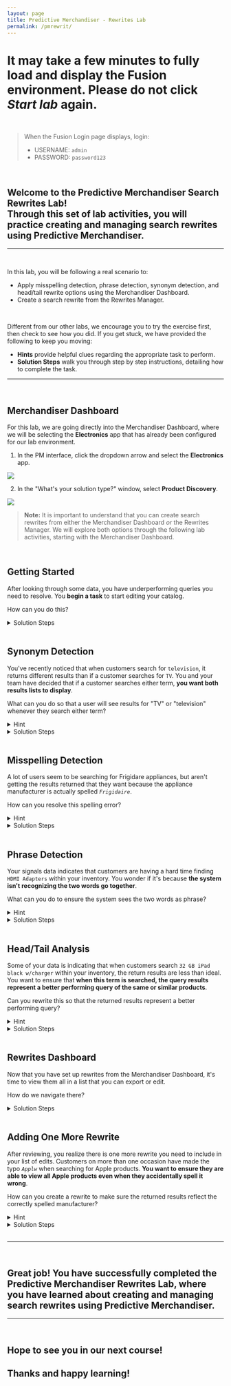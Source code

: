 ```yaml
---
layout: page
title: Predictive Merchandiser - Rewrites Lab
permalink: /pmrewrit/
---
```


<link rel="stylesheet" href="/lib/public/global-training.css">

# It may take a few minutes to fully load and display the Fusion environment. Please do not click *Start lab* again. 
<br>

>When the Fusion Login page displays, login:
>* USERNAME: ```admin```
>* PASSWORD: ```password123```

<br>

## Welcome to the Predictive Merchandiser Search Rewrites Lab! <br> Through this set of lab activities, you will practice creating and managing search rewrites using Predictive Merchandiser.

---
<br>

In this lab, you will be following a real scenario to:
* Apply misspelling detection, phrase detection, synonym detection, and head/tail rewrite options using the Merchandiser Dashboard.
* Create a search rewrite from the Rewrites Manager.

<br>

Different from our other labs, we encourage you to try the exercise first, then check to see how you did. If you get stuck, we have provided the following to keep you moving:
* **Hints** provide helpful clues regarding the appropriate task to perform.
* **Solution Steps** walk you through step by step instructions, detailing how to complete the task. 

---
<br>

## Merchandiser Dashboard

For this lab, we are going directly into the Merchandiser Dashboard, where we will be selecting the **Electronics** app that has already been configured for our lab environment. 

1. In the PM interface, click the dropdown arrow and select the **Electronics** app.

<img src="https://storage.googleapis.com/fusion-datasets/LabScreenshots_5.7/navigation/nav_PMselectapp.png"/>

<br>

2. In the "What's your solution type?" window, select **Product Discovery**.

<img src="https://storage.googleapis.com/fusion-datasets/LabScreenshots_5.7/navigation/nav_PMproductdiscovery.png"/>

<br>

><b>Note:</b> It is important to understand that you can create search rewrites from either the Merchandiser Dashboard *or* the Rewrites Manager. We will explore both options through the following lab activities, starting with the Merchandiser Dashboard.

<br>

## Getting Started

After looking through some data, you have underperforming queries you need to resolve. You **begin a task** to start editing your catalog.

How can you do this?

<details>

<summary>Solution Steps</summary> 

3. In the top right corner, click **Start Task**.

<img src="https://storage.googleapis.com/fusion-datasets/LabScreenshots_5.7/navigation/nav_PMstarttask.png"/>
</details>

<br> 

## Synonym Detection

You've recently noticed that when customers search for ```television```, it returns different results than if a customer searches for ```TV```. You and your team have decided that if a customer searches either term, **you want both results lists to display**. 

What can you do so that a user will see results for "TV" or "television" whenever they search either term?

<details>

<summary>Hint</summary> 

* Use the search rewrite Synonym Detection option.
</details>

<details>

<summary>Solution Steps</summary> 

4. In the search field, execute a search for ```TV```, then click the **blue plus** to add a rewrite. 

>If you don't immediately see the icon, click anywhere outside of the search box, then hover your cursor over the search box.  

<img src="https://storage.googleapis.com/fusion-datasets/LabScreenshots_5.7/pmrewrit/pmrewrit_synonymblueplus.png"/>

<br>

5. Select **Synonym** in the list of search rewrite options. 

<img src="https://storage.googleapis.com/fusion-datasets/LabScreenshots_5.7/pmrewrit/pmrewrit_synonym.png"/>

<br>

6. In the Synonym dialog, enter the following values:
* Click in the **Direction** field and select ```symmetric```.
* In the **Synonym Mappings** field, enter ```television```.

7. Click **Save** to add the new query rewrite.

<img src="https://storage.googleapis.com/fusion-datasets/LabScreenshots_5.7/pmrewrit/pmrewrit_synonymfields.png"/>

<br>

>A confirmation message will appear in the bottom right corner of the screen indicating the query rewrite has been successfully created. 

</details>

</br> 

## Misspelling Detection

A lot of users seem to be searching for Frigidare appliances, but aren't getting the results returned that they want because the appliance manufacturer is actually spelled *```Frigidaire```*. 

How can you resolve this spelling error?

<details>

<summary>Hint</summary> 

* Use the search rewrite Misspelling Detection option.
</details>

<details>

<summary>Solution Steps</summary> 

8. In the search field, execute a search for ```Frigidare``` (the incorrect term), then click the **blue plus** to add a rewrite. 

>If you don't immediately see the icon, click anywhere outside of the search box, then hover your cursor over the search box.

<img src="https://storage.googleapis.com/fusion-datasets/LabScreenshots_5.7/pmrewrit/pmrewrit_misspellblueplus.png"/>

<br>

9. Select **Misspelling** in the list of search rewrite options.

<img src="https://storage.googleapis.com/fusion-datasets/LabScreenshots_5.7/pmrewrit/pmrewrit_misspell.png"/>

<br>

10. In the Misspelling dialog, enter the following values: 
* In the **Corrected Term** field, enter ```Frigidaire```.
* Click in the **Action** field and select ```replace```. 

11. Click **Save** to add the query rewrite.  

<img src="https://storage.googleapis.com/fusion-datasets/LabScreenshots_5.7/pmrewrit/pmrewrit_misspellfields.png"/>

<br> 

>A confirmation message will appear in the bottom right corner of the screen indicating the query rewrite has been successfully created. 

</details>

</br> 

## Phrase Detection

Your signals data indicates that customers are having a hard time finding ```HDMI Adapters``` within your inventory. You wonder if it's because **the system isn't recognizing the two words go together**. 

What can you do to ensure the system sees the two words as phrase?

<details>

<summary>Hint</summary> 

* Use the search rewrite Phrase Detection option.
</details>

<details>

<summary>Solution Steps</summary> 

12. In the search field, execute a search for ```HDMI Adapter```, then click the **blue plus** to add a rewrite. 

>If you don't immediately see the icon, click anywhere outside of the search box, then hover your cursor over the search box.

<img src="https://storage.googleapis.com/fusion-datasets/LabScreenshots_5.7/pmrewrit/pmrewrit_phraseblueplus.png"/>

<br>

13. Select **Phrase** in the list of search rewrite options.

<img src="https://storage.googleapis.com/fusion-datasets/LabScreenshots_5.7/pmrewrit/pmrewrit_phrase.png"/>

<br>

14. In the Phrase dialog, enter the following value:
* In the **Word Count** field, enter the number ```2```.

15. Click **Save** to add the query rewrite. 

<img src="https://storage.googleapis.com/fusion-datasets/LabScreenshots_5.7/pmrewrit/pmrewrit_phrasefields.png"/>

<br>

>A confirmation message will appear in the bottom right corner of the screen indicating the query rewrite has been successfully created. 

</details>

</br> 

## Head/Tail Analysis 

Some of your data is indicating that when customers search ```32 GB iPad black w/charger``` within your inventory, the return results are less than ideal. You want to ensure that **when this term is searched, the query results represent a better performing query of the same or similar products**.  

Can you rewrite this so that the returned results represent a better performing query?  

<details>

<summary>Hint</summary> 

* Use the search rewrite Head/Tail option.

</details>

<details>

<summary>Solution Steps</summary> 

16. In the search field, execute a search for ```32 GB iPad black w/charger```, then click the **blue plus** to add a rewrite. 

>If you don't immediately see the icon, click anywhere outside of the search box, then hover your cursor over the search box.

<img src="https://storage.googleapis.com/fusion-datasets/LabScreenshots_5.7/pmrewrit/pmrewrit_headtailblueplus.png"/>

<br>

17. Select **Head/Tail** in the list of search rewrite options.

<img src="https://storage.googleapis.com/fusion-datasets/LabScreenshots_5.7/pmrewrit/pmrewrit_headtail.png"/>

<br>

18. In the Head/Tail dialog, enter the following value:
* In the **Improved Query** field, enter ```32 GB iPad```. 

19. Click **Save** to add the query rewrite.

<img src="https://storage.googleapis.com/fusion-datasets/LabScreenshots_5.7/pmrewrit/pmrewrit_headtailfields.png"/>

<br>

>A confirmation message will appear in the bottom right corner of the screen indicating the query rewrite has been successfully created. 

</details>

</br> 

## Rewrites Dashboard

Now that you have set up rewrites from the Merchandiser Dashboard, it's time to view them all in a list that you can export or edit. 

How do we navigate there?

<details>

<summary>Solution Steps</summary> 

20. In the left navigation pane, click **Rewrite** to open the Rewrites Manager dashboard.

21. On the Rewrites Manager page, click **Export** to download a .csv file where you can view the list of requested changes.

<img src="https://storage.googleapis.com/fusion-datasets/LabScreenshots_5.7/pmrewrit/pmrewrit_export.png"/>
</details>

<br>

## Adding One More Rewrite

After reviewing, you realize there is one more rewrite you need to include in your list of edits. Customers on more than one occasion have made the typo *`Applw`* when searching for Apple products. **You want to ensure they are able to view all Apple products even when they accidentally spell it wrong**. 

How can you create a rewrite to make sure the returned results reflect the correctly spelled manufacturer?

<details>

<summary>Hint</summary> 

* Use the search rewrite Misspelling Detection option from the Rewrites Manager dashboard.

</details>

<details>

<summary>Solution Steps</summary> 

22. In the Rewrites window, click the **Misspelling** tab, then click **Add** and enter the following values:
* In the **Misspelling** field, enter ```Applw```.
* In the **Suggested Correction** field, enter ```Apple```.

23. In the Published column, click the blue check button to save this rewrite request.

<img src="https://storage.googleapis.com/fusion-datasets/LabScreenshots_5.7/pmrewrit/pmrewrit_apple.png"/>

<br>

24. In the top right corner of the page, click **Publish** to publish the rule change.

<img src="https://storage.googleapis.com/fusion-datasets/LabScreenshots_5.7/pmrewrit/pmrewrit_publish.png"/>

</details>

<br>

---
<br>

## Great job! You have successfully completed the Predictive Merchandiser Rewrites Lab, where you have learned about creating and managing search rewrites using Predictive Merchandiser.

---
<br>

## Hope to see you in our next course!
## Thanks and happy learning!
